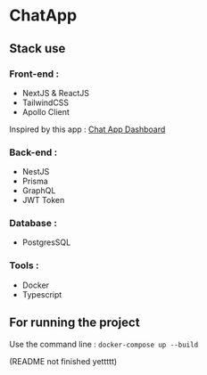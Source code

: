 # ChatApp

## Stack use

### Front-end :

- NextJS & ReactJS
- TailwindCSS
- Apollo Client

Inspired by this app : <a href="https://dribbble.com/shots/24323558-Chat-App-Dashboard">Chat App Dashboard</a>

### Back-end :

- NestJS
- Prisma
- GraphQL
- JWT Token

### Database :

- PostgresSQL

### Tools :

- Docker
- Typescript

## For running the project

Use the command line :
```docker-compose up --build```

(README not finished yettttt)
